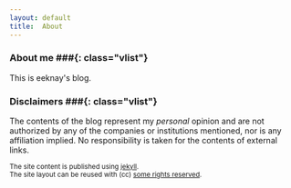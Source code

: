```yaml
---
layout: default
title:  About
---
```


### About me ###{: class="vlist"}

This is eeknay's blog.

### Disclaimers ###{: class="vlist"}

The contents of the blog represent my *personal* opinion and are not
authorized by any of the companies or institutions mentioned, nor is any
affiliation implied. No responsibility is taken for the contents of
external links.

<small class="meta final">
The site content is published using <a href="http://jekyllrb.com">jekyll</a>.
<br/>The site layout can be reused with (cc)
<a href="http://creativecommons.org/licenses/by-sa/3.0/">some rights reserved</a>.
</small>

